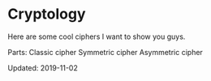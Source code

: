 # Cryptology

Here are some cool ciphers I want to show you guys.

Parts:
Classic cipher
Symmetric cipher
Asymmetric cipher

Updated: 2019-11-02
